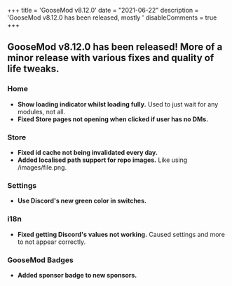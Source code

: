 +++
title = 'GooseMod v8.12.0'
date = "2021-06-22"
description = 'GooseMod v8.12.0 has been released, mostly '
disableComments = true
+++

## **GooseMod v8.12.0** has been released! More of a minor release with various fixes and quality of life tweaks.

### Home

* **Show loading indicator whilst loading fully.** Used to just wait for any modules, not all.
* **Fixed Store pages not opening when clicked if user has no DMs.**

### Store

* **Fixed id cache not being invalidated every day.**
* **Added localised path support for repo images.** Like using /images/file.png.

### Settings

* **Use Discord's new green color in switches.**

### i18n

* **Fixed getting Discord's values not working.** Caused settings and more to not appear correctly.

### GooseMod Badges

* **Added sponsor badge to new sponsors.**